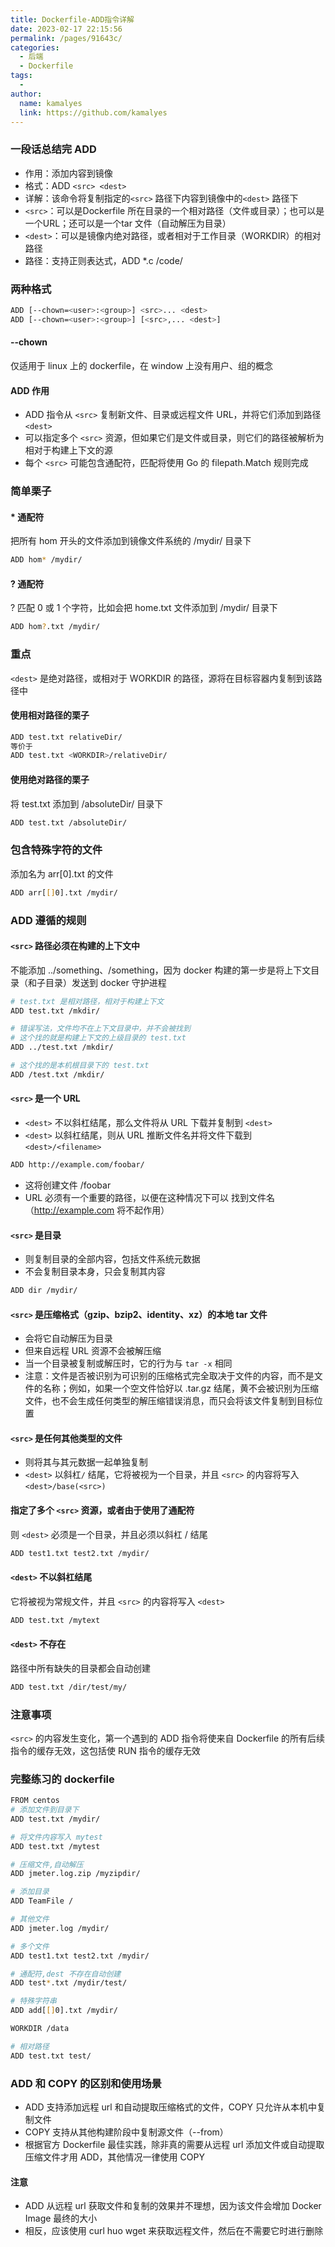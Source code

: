 ```yaml
---
title: Dockerfile-ADD指令详解
date: 2023-02-17 22:15:56
permalink: /pages/91643c/
categories:
  - 后端
  - Dockerfile
tags:
  - 
author: 
  name: kamalyes
  link: https://github.com/kamalyes
---
```

### 一段话总结完 ADD

- 作用：添加内容到镜像
- 格式：ADD `<src> <dest>`
- 详解：该命令将复制指定的`<src>` 路径下内容到镜像中的`<dest>` 路径下
- `<src>`：可以是Dockerfile 所在目录的一个相对路径（文件或目录）；也可以是一个URL；还可以是一个tar 文件（自动解压为目录）
- `<dest>`：可以是镜像内绝对路径，或者相对于工作目录（WORKDIR）的相对路径
- 路径：支持正则表达式，ADD *.c /code/

### 两种格式

```bash
ADD [--chown=<user>:<group>] <src>... <dest>
ADD [--chown=<user>:<group>] [<src>,... <dest>]
```

#### --chown

仅适用于 linux 上的 dockerfile，在 window 上没有用户、组的概念

#### ADD 作用

- ADD 指令从 `<src>` 复制新文件、目录或远程文件 URL，并将它们添加到路径 `<dest>`
- 可以指定多个 `<src>` 资源，但如果它们是文件或目录，则它们的路径被解析为相对于构建上下文的源
- 每个 `<src>` 可能包含通配符，匹配将使用 Go 的 filepath.Match 规则完成

### 简单栗子

#### * 通配符

把所有 hom 开头的文件添加到镜像文件系统的 /mydir/ 目录下

```bash
ADD hom* /mydir/
```

#### ? 通配符

? 匹配 0 或 1 个字符，比如会把 home.txt 文件添加到 /mydir/ 目录下

```bash
ADD hom?.txt /mydir/
```

### 重点

`<dest>` 是绝对路径，或相对于 WORKDIR 的路径，源将在目标容器内复制到该路径中

#### 使用相对路径的栗子

```bash
ADD test.txt relativeDir/
等价于
ADD test.txt <WORKDIR>/relativeDir/
```

#### 使用绝对路径的栗子

将 test.txt 添加到 /absoluteDir/ 目录下

```bash
ADD test.txt /absoluteDir/
```

### 包含特殊字符的文件

添加名为 arr[0].txt 的文件

```bash
ADD arr[[]0].txt /mydir/
```

### ADD 遵循的规则

#### `<src>` 路径必须在构建的上下文中

不能添加 ../something、/something，因为 docker 构建的第一步是将上下文目录（和子目录）发送到 docker 守护进程

```bash
# test.txt 是相对路径，相对于构建上下文
ADD test.txt /mkdir/

# 错误写法，文件均不在上下文目录中，并不会被找到
# 这个找的就是构建上下文的上级目录的 test.txt
ADD ../test.txt /mkdir/

# 这个找的是本机根目录下的 test.txt
ADD /test.txt /mkdir/
```

#### `<src>` 是一个 URL

- `<dest>` 不以斜杠结尾，那么文件将从 URL 下载并复制到 `<dest>`
- `<dest>` 以斜杠结尾，则从 URL 推断文件名并将文件下载到 `<dest>/<filename>`

```bash
ADD http://example.com/foobar/
```

- 这将创建文件 /foobar
- URL 必须有一个重要的路径，以便在这种情况下可以 找到文件名（<http://example.com> 将不起作用）

#### `<src>` 是目录

- 则复制目录的全部内容，包括文件系统元数据
- 不会复制目录本身，只会复制其内容

```bash
ADD dir /mydir/
```

#### `<src>` 是压缩格式（gzip、bzip2、identity、xz）的本地 tar 文件

- 会将它自动解压为目录
- 但来自远程 URL 资源不会被解压缩
- 当一个目录被复制或解压时，它的行为与 `tar -x` 相同
- 注意：文件是否被识别为可识别的压缩格式完全取决于文件的内容，而不是文件的名称；例如，如果一个空文件恰好以 .tar.gz 结尾，黄不会被识别为压缩文件，也不会生成任何类型的解压缩错误消息，而只会将该文件复制到目标位置

#### `<src>` 是任何其他类型的文件

- 则将其与其元数据一起单独复制
- `<dest>` 以斜杠`/` 结尾，它将被视为一个目录，并且 `<src>` 的内容将写入`<dest>/base(<src>)`

#### 指定了多个 `<src>` 资源，或者由于使用了通配符

则 `<dest>` 必须是一个目录，并且必须以斜杠 / 结尾

```bash
ADD test1.txt test2.txt /mydir/
```

#### `<dest>` 不以斜杠结尾

它将被视为常规文件，并且 `<src>` 的内容将写入 `<dest>`

```bash
ADD test.txt /mytext
```

#### `<dest>` 不存在

路径中所有缺失的目录都会自动创建

```bash
ADD test.txt /dir/test/my/
```

### 注意事项

`<src>` 的内容发生变化，第一个遇到的 ADD 指令将使来自 Dockerfile 的所有后续指令的缓存无效，这包括使 RUN 指令的缓存无效

### 完整练习的 dockerfile

```bash
FROM centos
# 添加文件到目录下
ADD test.txt /mydir/

# 将文件内容写入 mytest
ADD test.txt /mytest

# 压缩文件,自动解压
ADD jmeter.log.zip /myzipdir/

# 添加目录
ADD TeamFile /

# 其他文件
ADD jmeter.log /mydir/

# 多个文件
ADD test1.txt test2.txt /mydir/

# 通配符,dest 不存在自动创建
ADD test*.txt /mydir/test/

# 特殊字符串
ADD add[[]0].txt /mydir/

WORKDIR /data

# 相对路径
ADD test.txt test/
```

### ADD 和 COPY 的区别和使用场景

- ADD 支持添加远程 url 和自动提取压缩格式的文件，COPY 只允许从本机中复制文件
- COPY 支持从其他构建阶段中复制源文件（--from）
- 根据官方 Dockerfile 最佳实践，除非真的需要从远程 url 添加文件或自动提取压缩文件才用 ADD，其他情况一律使用 COPY

#### 注意

- ADD 从远程 url 获取文件和复制的效果并不理想，因为该文件会增加 Docker Image 最终的大小
- 相反，应该使用 curl huo wget 来获取远程文件，然后在不需要它时进行删除
